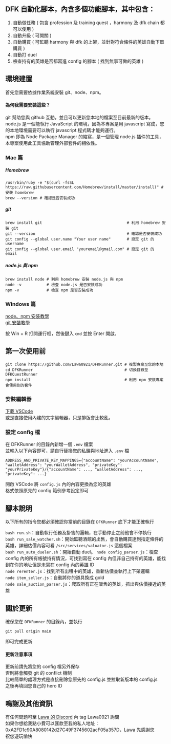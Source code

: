 ## DFK 自動化腳本，內含多個功能腳本，其中包含：
1. 自動做任務 ( 包含 profession 及 training quest ，harmony 及 dfk chain 都可以使用 )
2. 自動升級 ( 可開關 )
3. 自動購買 ( 可監聽 harmony 與 dfk 的上架，並針對符合條件的英雄自動下單購買 )
4. 自動打 duel  
5. 檢查持有的英雄是否都寫進 config 的腳本 ( 找到無事可做的英雄 )

## 環境建置
首先您需要依據作業系統安裝 git、node、npm。

#### 為何我需要安裝這些？
git 幫助您與 github 互動，並且可以更新您本地的檔案至目前最新的版本。  
node.js 是一個能執行 JavaScript 的環境，因為本專案是用 javascript 寫成，您的本地環境需要可以執行 javascript 程式碼才能夠運行。  
npm 即為 Node Package Manager 的縮寫，是一個管理 node.js 插件的工具，本專案使用此工具協助管理外部套件的相依性。  

### Mac 篇

##### Homebrew

```
/usr/bin/ruby -e "$(curl -fsSL https://raw.githubusercontent.com/Homebrew/install/master/install)" # 安裝 homebrew
brew --version # 確認是否安裝成功
```

##### git

```
brew install git                                     # 利用 homebrew 安裝 git
git --version                                        # 確認是否安裝成功
git config --global user.name "Your user name"       # 設定 git 的 username
git config --global user.email "youremail@gmail.com" # 設定 git 的 email
```

##### node.js 與 npm
```
brew install node # 利用 homebrew 安裝 node.js 與 npm
node -v           # 檢查 node.js 是否安裝成功
npm -v            # 檢查 npm 是否安裝成功
```

### Windows 篇

[node、npm 安裝教學](https://radixweb.com/blog/installing-npm-and-nodejs-on-windows-and-mac)  
[git 安裝教學](https://www.atlassian.com/git/tutorials/install-git#windows)  

按 Win + R 打開運行框，然後鍵入 `cmd` 並按 Enter 開啟。

## 第一次使用前

```
git clone https://github.com/Lawa0921/DFKRunner.git # 複製專案至您的本地
cd DFKRunner                                        # 切換目錄至 DFKQuestRunner
npm install                                         # 利用 npm 安裝專案會使用到的套件
```

### 安裝編輯器

[下載 VSCode](https://code.visualstudio.com/)  
或是直接使用內建的文字編輯器，只是排版會比較亂。  

### 設定 config 檔

在 DFKRunner 的目錄內新增一個 `.env` 檔案  
並輸入以下內容即可，請自行替換您的私鑰與地址進入 `.env` 檔  
```
ADDRESS_AND_PRIVATE_KEY_MAPPINGS={"accountName": "yourAccountName", "walletAddress": "yourWalletAddress", "privateKey": "yourPrivateKey"}/{"accountName": ..., "walletAddress": ..., "privateKey": ...}
```

開啟 VSCode 將 `config.js` 內的內容更換為您的英雄  
格式依照原先的 config 範例參考設定即可  

## 腳本說明
以下所有的指令您都必須確認你當前的目錄在 `DFKRunner` 底下才能正確執行  

`bash run.sh`：自動執行任務及掛售的邏輯，在手動停止之前他會不停執行  
`bash run_sale_watcher.sh`：開始監聽酒館的出售，會自動購買達到指定條件的英雄，詳細估價內容可看 `/src/services/valuator.js` 這個檔案  
`bash run_auto_dueler.sh`：開始自動 duel。
`node config_parser.js`：檢查 config 內的所有帳號持有情況，可找到寫在 config 內但非自己持有的英雄，能找到在你的地址但是未寫在 config 內的英雄 ID  
`node rerenter.js`：找到所有出租中的英雄，重新估價並執行上下架邏輯  
`node item_seller.js`：自動將你的道具換成 gold  
`node sale_auction_parser.js`：爬取所有正在販售的英雄，抓出與估價接近的英雄

## 關於更新
確保您在 `DFKRunner` 的目錄內，並執行
```
git pull origin main
```

即可完成更新
#### 更新注意事項
更新前請先將您的 config 檔另外保存  
否則將會觸發 git 的 conflict 機制  
比較簡單的處理方式是直接刪除您原先的 config.js 並拉取新版本的 config.js  
之後再填回您自己的 hero ID  

## 鳴謝及其他資訊
有任何問題可至 [Lawa 的 Discord](https://discord.gg/Wta7ZavFkJ) 內 tag Lawa0921 詢問  
如果你想給我點小費可以匯款至我的私人地址：0xA2FD1c90A8080142d27C49F3745602acF05a357D，Lawa 先感謝您  
祝您遊玩愉快  
